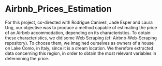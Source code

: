 # Airbnb_Prices_Estimation
For this project, co-directed with Rodrigue Canivez, Jade Esper and Laura Ung, our objective was to produce a method capable of estimating the price of an Airbnb accommodation, depending on its characteristics.
To obtain these characteristics, we did some Web Scraping (cf: Airbnb-Web-Scraping repository). To choose them, we imagined ourselves as owners of a house on Lake Como, in Italy, since it is a dream location. We therefore extracted data concerning this region, in order to obtain the most relevant variables in determining the price.
